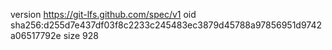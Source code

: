 version https://git-lfs.github.com/spec/v1
oid sha256:d255d7e437df03f8c2233c245483ec3879d45788a97856951d9742a06517792e
size 928
